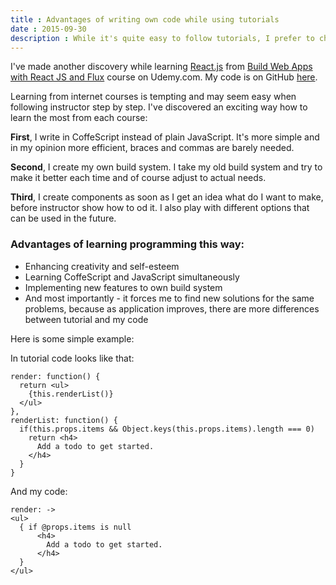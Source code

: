 ```yaml
---
title : Advantages of writing own code while using tutorials
date : 2015-09-30
description : While it's quite easy to follow tutorials, I prefer to change code to learn other things as well.
---
```


I've made another discovery while learning [React.js](https://facebook.github.io/react/) from [Build Web Apps with React JS and Flux](https://www.udemy.com/learn-and-understand-reactjs) course on Udemy.com. My code is on GitHub [here](https://github.com/Lori2Lori/TODO-list-React-with-Fire-Base).

Learning from internet courses is tempting and may seem easy when following instructor step by step. I've discovered an exciting way how to learn the most from each course:

**First**, I write in CoffeScript instead of plain JavaScript. It's more simple and in my opinion more efficient, braces and commas are barely needed.

**Second**, I create my own build system. I take my old build system and try to make it better each time and of course adjust to actual needs.

**Third**, I create components as soon as I get an idea what do I want to make, before instructor show how to od it. I also play with different options that can be used in the future.

### Advantages of learning programming this way:

- Enhancing creativity and self-esteem
- Learning CoffeScript and JavaScript simultaneously
- Implementing new features to own build system
- And most importantly - it forces me to find new solutions for the same problems, because as application improves, there are more differences between tutorial and my code

Here is some simple example:

In tutorial code looks like that:

```
render: function() {
  return <ul>
    {this.renderList()}
  </ul>
},
renderList: function() {
  if(this.props.items && Object.keys(this.props.items).length === 0)
    return <h4>
      Add a todo to get started.
    </h4>
  }
}
```

And my code:

```
render: ->
<ul>
  { if @props.items is null
      <h4>
        Add a todo to get started.
      </h4>
  }
</ul>
```
